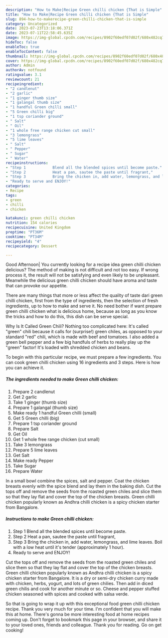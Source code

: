 ```yaml
---
description: "How to Make|Recipe Green chilli chicken {That is Simple"
title: "How to Make|Recipe Green chilli chicken {That is Simple"
slug: 894-how-to-makerecipe-green-chilli-chicken-that-is-simple
category: Uncategorized
date: 2023-07-23T13:18:06.371Z
date: 2023-07-11T22:58:45.635Z
image: https://img-global.cpcdn.com/recipes/8902f60edf07d02f/680x482cq70/green-chilli-chicken-recipe-main-photo.jpg
hideToc: false
enableToc: true
enableTocContent: false
thumbnail: https://img-global.cpcdn.com/recipes/8902f60edf07d02f/680x482cq70/green-chilli-chicken-recipe-main-photo.jpg
cover: https://img-global.cpcdn.com/recipes/8902f60edf07d02f/680x482cq70/green-chilli-chicken-recipe-main-photo.jpg
author: Admin
authorAv: notfound
ratingvalue: 3.1
reviewcount: 21
recipeingredient:
- "2 candlenut"
- "2 garlic"
- "1 ginger thumb size"
- "1 galangal thumb size"
- "1 handful Green chilli small"
- "5 Green chilli big"
- "1 tsp coriander ground"
- " Salt"
- " Oil"
- "1 whole free range chicken cut small"
- "3 lemongrass"
- "5 lime leaves"
- " Salt"
- " Pepper"
- " Sugar"
- " Water"
recipeinstructions:
- "Step 1            Blend all the blended spices until become paste."
- "Step 2            Heat a pan, sautee the paste until fragrant,"
- "Step 3            Bring the chicken in, add water, lemongrass, and lime leaves. Boil with a low heat until it&#39;s tender (approximately 1 hour)."
- "Ready to serve and ENJOY!"
categories:
- Recipe
tags:
- green
- chilli
- chicken

katakunci: green chilli chicken 
nutrition: 154 calories
recipecuisine: United Kingdom
preptime: "PT36M"
cooktime: "PT34M"
recipeyield: "4"
recipecategory: Dessert

---
```



Good Afternoon| You currently looking for a recipe idea green chilli chicken delicious? The method of making is not difficult and not too easy. If wrong process it, the result will not be satisfying and even likely to be unpleasant. Meanwhile the delicious green chilli chicken should have aroma and taste that can provoke our appetite.






There are many things that more or less affect the quality of taste dari green chilli chicken, first from the type of ingredients, then the selection of fresh ingredients, up to how to make and serve it. No need bother if want prepare green chilli chicken what is delicious home, because as long as you know the tricks and how to do this, this dish can be serve  special.


Why Is It Called Green Chili? Nothing too complicated here: It&#39;s called &#34;green&#34; chili because it calls for (surprise!) green chiles, as opposed to your standard &#34;red&#34; chili, which is made with beef and tomatoes. I also added a green bell pepper and a few big handfuls of herbs to really play up the &#34;green&#34; factor! It&#39;s loaded with shredded chicken and beans.


To begin with this particular recipe, we must prepare a few ingredients. You can cook green chilli chicken using 16 ingredients and 3 steps. Here is how you can achieve it.

<!--inarticleads1-->

##### The ingredients needed to make Green chilli chicken:

1. Prepare 2 candlenut
1. Get 2 garlic
1. Take 1 ginger (thumb size)
1. Prepare 1 galangal (thumb size)
1. Make ready 1 handful Green chilli (small)
1. Get 5 Green chilli (big)
1. Prepare 1 tsp coriander ground
1. Prepare  Salt
1. Get  Oil
1. Get 1 whole free range chicken (cut small)
1. Take 3 lemongrass
1. Prepare 5 lime leaves
1. Get  Salt
1. Make ready  Pepper
1. Take  Sugar
1. Prepare  Water


In a small bowl combine the spices, salt and pepper. Coat the chicken breasts evenly with the spice blend and lay them in the baking dish. Cut the tops off and remove the seeds from the roasted green chiles and slice them so that they lay flat and cover the top of the chicken breasts. Green chilli chicken popularly known as Andhra chilli chicken is a spicy chicken starter from Bangalore. 

<!--inarticleads2-->

##### Instructions to make Green chilli chicken:

1. Step 1            Blend all the blended spices until become paste.
1. Step 2            Heat a pan, sautee the paste until fragrant,
1. Step 3            Bring the chicken in, add water, lemongrass, and lime leaves. Boil with a low heat until it&#39;s tender (approximately 1 hour).
1. Ready to serve and ENJOY!

Cut the tops off and remove the seeds from the roasted green chiles and slice them so that they lay flat and cover the top of the chicken breasts. Green chilli chicken popularly known as Andhra chilli chicken is a spicy chicken starter from Bangalore. It is a dry or semi-dry chicken curry made with chicken, herbs, yogurt, and lots of green chilies. Then add in diced green chilis and cook for another minute or so. Cheese and pepper stuffed chicken seasoned with spices and cooked with salsa verde. 

So that is going to wrap it up with this exceptional food green chilli chicken recipe. Thank you very much for your time. I'm confident that you will make this at home. There's gonna be more interesting food at home recipes coming up. Don't forget to bookmark this page in your browser, and share it to your loved ones, friends and colleague. Thank you for reading. Go on get cooking!
